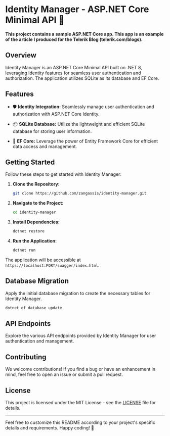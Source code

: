 # Identity Manager - ASP.NET Core Minimal API 🚀

**This project contains a sample ASP.NET Core app. This app is an example of the article I produced for the Telerik Blog (telerik.com/blogs).**

## Overview

Identity Manager is an ASP.NET Core Minimal API built on .NET 8, leveraging Identity features for seamless user authentication and authorization. The application utilizes SQLite as its database and EF Core.

## Features

- 🛡️ **Identity Integration:** Seamlessly manage user authentication and authorization with ASP.NET Core Identity.

- 📦 **SQLite Database:** Utilize the lightweight and efficient SQLite database for storing user information.

- 🚀 **EF Core:** Leverage the power of Entity Framework Core for efficient data access and management.

## Getting Started

Follow these steps to get started with Identity Manager:

1. **Clone the Repository:**
   ```bash
   git clone https://github.com/zangassis/identity-manager.git
   ```

2. **Navigate to the Project:**
   ```bash
   cd identity-manager
   ```

3. **Install Dependencies:**
   ```bash
   dotnet restore
   ```

4. **Run the Application:**
   ```bash
   dotnet run
   ```

The application will be accessible at `https://localhost:PORT/swagger/index.html`.

## Database Migration

Apply the initial database migration to create the necessary tables for Identity Manager.

```bash
dotnet ef database update
```

## API Endpoints

Explore the various API endpoints provided by Identity Manager for user authentication and management.

## Contributing

We welcome contributions! If you find a bug or have an enhancement in mind, feel free to open an issue or submit a pull request.

## License

This project is licensed under the MIT License - see the [LICENSE](LICENSE) file for details.

---

Feel free to customize this README according to your project's specific details and requirements. Happy coding! 🎉